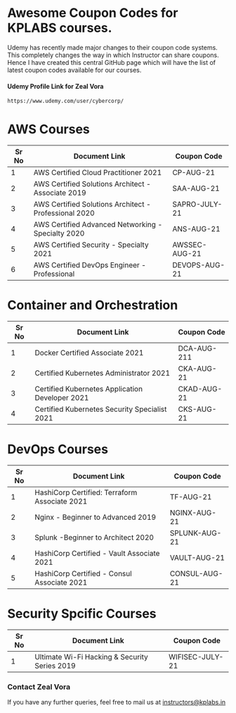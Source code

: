 # Awesome Coupon Codes for KPLABS courses.

Udemy has recently made major changes to their coupon code systems. This completely changes the way in which Instructor can share coupons. Hence I have created this central GitHub page which will have the list of latest coupon codes available for our courses.

#### Udemy Profile Link for Zeal Vora

```sh
https://www.udemy.com/user/cybercorp/
```

# AWS Courses 

| Sr No | Document Link | Coupon Code |
| ------ | ------ | ------ |
| 1 |AWS Certified Cloud Practitioner 2021 | CP-AUG-21	 | 
| 2 |AWS Certified Solutions Architect - Associate  2019| SAA-AUG-21 |
| 3 |AWS Certified Solutions Architect - Professional 2020 | SAPRO-JULY-21 |
| 4 |AWS Certified Advanced Networking - Specialty 2020 | ANS-AUG-21 |
| 5 |AWS Certified Security - Specialty 2021 | AWSSEC-AUG-21 |
| 6 |AWS Certified DevOps Engineer - Professional | DEVOPS-AUG-21 |

# Container and Orchestration

| Sr No | Document Link | Coupon Code |
| ------ | ------ | ------ |
| 1 | Docker Certified Associate 2021 | DCA-AUG-211 | 
| 2 | Certified Kubernetes Administrator 2021 | CKA-AUG-21	 | 
| 3 | Certified Kubernetes Application Developer 2021 | CKAD-AUG-21 | 
| 4 | Certified Kubernetes Security Specialist 2021 | CKS-AUG-21 | 

# DevOps Courses

| Sr No | Document Link | Coupon Code |
| ------ | ------ | ------ |
| 1 | HashiCorp Certified: Terraform Associate 2021 | TF-AUG-21| 
| 2 | Nginx - Beginner to Advanced 2019 | NGINX-AUG-21 | 
| 3 | Splunk  -Beginner to Architect 2020 | SPLUNK-AUG-21 | 
| 4 | HashiCorp Certified - Vault Associate 2021 | VAULT-AUG-21 | 
| 5 | HashiCorp Certified - Consul Associate 2021 | CONSUL-AUG-21	 | 


# Security Spcific Courses

| Sr No | Document Link | Coupon Code |
| ------ | ------ | ------ |
| 1 | Ultimate Wi-Fi Hacking & Security Series 2019 | WIFISEC-JULY-21 | 


### Contact Zeal Vora
If you have any further queries, feel free to mail us at instructors@kplabs.in
